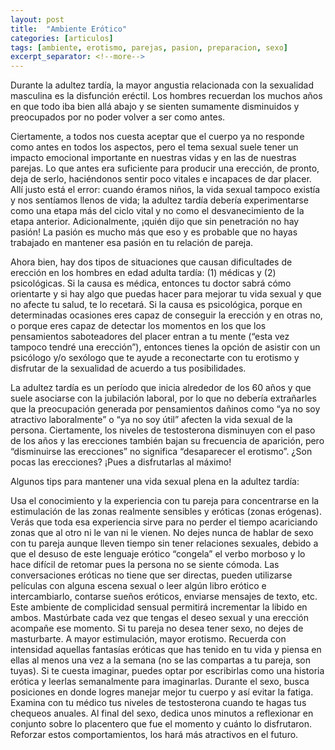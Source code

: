 ```yaml
---
layout: post
title:  "Ambiente Erótico"
categories: [articulos]
tags: [ambiente, erotismo, parejas, pasion, preparacion, sexo]
excerpt_separator: <!--more-->
---
```


Durante la adultez tardía, la mayor angustia relacionada con la sexualidad masculina es la disfunción eréctil. Los hombres recuerdan los muchos años en que todo iba bien allá abajo y se sienten sumamente disminuidos y preocupados por no poder volver a ser como antes.

Ciertamente, a todos nos cuesta aceptar que el cuerpo ya no responde como antes en todos los aspectos, pero el tema sexual suele tener un impacto emocional importante en nuestras vidas y en las de nuestras parejas. Lo que antes era suficiente para producir una erección, de pronto, deja de serlo, haciéndonos sentir poco vitales e incapaces de dar placer. Allí justo está el error: cuando éramos niños, la vida sexual tampoco existía y nos sentíamos llenos de vida; la adultez tardía debería experimentarse como una etapa más del ciclo vital y no como el desvanecimiento de la etapa anterior. Adicionalmente, ¡quién dijo que sin penetración no hay pasión! La pasión es mucho más que eso y es probable que no hayas trabajado en mantener esa pasión en tu relación de pareja.

Ahora bien, hay dos tipos de situaciones que causan dificultades de erección en los hombres en edad adulta tardía: (1) médicas y (2) psicológicas. Si la causa es médica, entonces tu doctor sabrá cómo orientarte y si hay algo que puedas hacer para mejorar tu vida sexual y que no afecte tu salud, te lo recetará. Si la causa es psicológica, porque en determinadas ocasiones eres capaz de conseguir la erección y en otras no, o porque eres capaz de detectar los momentos en los que los pensamientos saboteadores del placer entran a tu mente (“esta vez tampoco tendré una erección”), entonces tienes la opción de asistir con un psicólogo y/o sexólogo que te ayude a reconectarte con tu erotismo y disfrutar de la sexualidad de acuerdo a tus posibilidades.

La adultez tardía es un período que inicia alrededor de los 60 años y que suele asociarse con la jubilación laboral, por lo que no debería extrañarles que la preocupación generada por pensamientos dañinos como “ya no soy atractivo laboralmente” o “ya no soy útil” afecten la vida sexual de la persona. Ciertamente, los niveles de testosterona disminuyen con el paso de los años y las erecciones también bajan su frecuencia de aparición, pero “disminuirse las erecciones” no significa “desaparecer el erotismo”. ¿Son pocas las erecciones? ¡Pues a disfrutarlas al máximo!

Algunos tips para mantener una vida sexual plena en la adultez tardía:

Usa el conocimiento y la experiencia con tu pareja para concentrarse en la estimulación de las zonas realmente sensibles y eróticas (zonas erógenas). Verás que toda esa experiencia sirve para no perder el tiempo acariciando zonas que al otro ni le van ni le vienen.
No dejes nunca de hablar de sexo con tu pareja aunque lleven tiempo sin tener relaciones sexuales, debido a que el desuso de este lenguaje erótico “congela” el verbo morboso y lo hace difícil de retomar pues la persona no se siente cómoda. Las conversaciones eróticas no tiene que ser directas, pueden utilizarse películas con alguna escena sexual o leer algún libro erótico e intercambiarlo, contarse sueños eróticos, enviarse mensajes de texto, etc. Este ambiente de complicidad sensual permitirá incrementar la libido en ambos.
Mastúrbate cada vez que tengas el deseo sexual y una erección acompañe ese momento. Si tu pareja no desea tener sexo, no dejes de masturbarte. A mayor estimulación, mayor erotismo.
Recuerda con intensidad aquellas fantasías eróticas que has tenido en tu vida y piensa en ellas al menos una vez a la semana (no se las compartas a tu pareja, son tuyas). Si te cuesta imaginar, puedes optar por escribirlas como una historia erótica y leerlas semanalmente para imaginarlas.
Durante el sexo, busca posiciones en donde logres manejar mejor tu cuerpo y así evitar la fatiga.
Examina con tu médico tus niveles de testosterona cuando te hagas tus chequeos anuales.
Al final del sexo, dedica unos minutos a reflexionar en conjunto sobre lo placentero que fue el momento y cuánto lo disfrutaron. Reforzar estos comportamientos, los hará más atractivos en el futuro.
